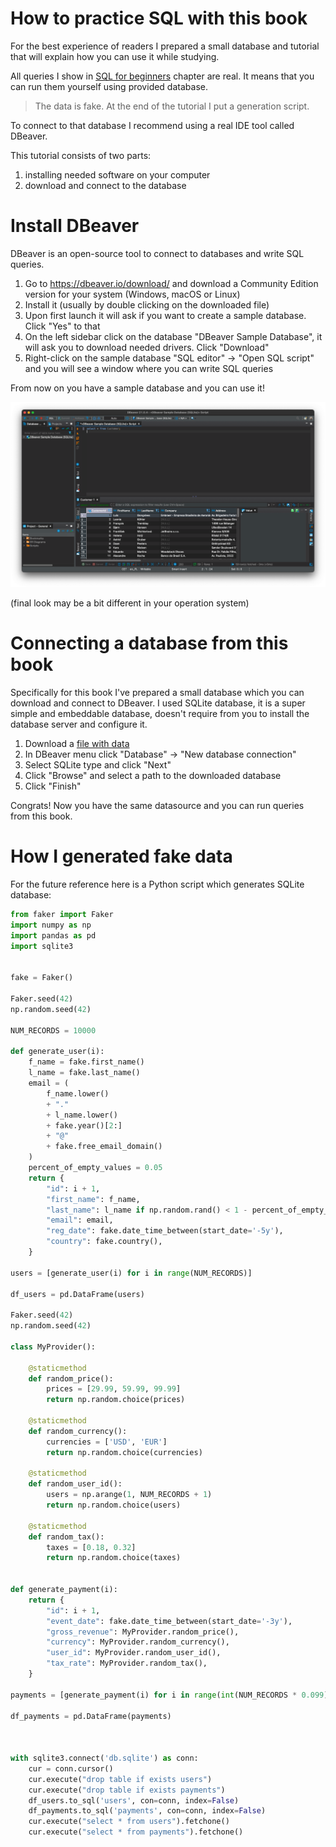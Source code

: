 # How to practice SQL with this book

For the best experience of readers I prepared a small database and tutorial that will explain how you can use it while studying.

All queries I show in [SQL for beginners](sql-1.md) chapter are real. It means that you can run them yourself using provided database.

> The data is fake. At the end of the tutorial I put a generation script.

To connect to that database I recommend using a real IDE tool called DBeaver.

This tutorial consists of two parts:
1. installing needed software on your computer
2. download and connect to the database

# Install DBeaver

DBeaver is an open-source tool to connect to databases and write SQL queries.

1. Go to https://dbeaver.io/download/ and download a Community Edition version for your system (Windows, macOS or Linux)
2. Install it (usually by double clicking on the downloaded file)
3. Upon first launch it will ask if you want to create a sample database. Click "Yes" to that
4. On the left sidebar click on the database "DBeaver Sample Database", it will ask you to download needed drivers. Click "Download"
5. Right-click on the sample database "SQL editor" -> "Open SQL script" and you will see a window where you can write SQL queries

From now on you have a sample database and you can use it!

<img src="img/dbeaver.png" alt="DBeaver window">

(final look may be a bit different in your operation system)

# Connecting a database from this book

Specifically for this book I've prepared a small database which you can download and connect to DBeaver. I used SQLite database, it is a super simple and embeddable database, doesn't require from you to install the database server and configure it.

1. Download a [file with data](./assets/db.sqlite)
1. In DBeaver menu click "Database" -> "New database connection"
1. Select SQLite type and click "Next"
1. Click "Browse" and select a path to the downloaded database
1. Click "Finish"

Congrats! Now you have the same datasource and you can run queries from this book.

# How I generated fake data

For the future reference here is a Python script which generates SQLite database:

```python
from faker import Faker
import numpy as np
import pandas as pd
import sqlite3


fake = Faker()

Faker.seed(42)
np.random.seed(42)

NUM_RECORDS = 10000

def generate_user(i):
    f_name = fake.first_name()
    l_name = fake.last_name()
    email = (
        f_name.lower() 
        + "."
        + l_name.lower() 
        + fake.year()[2:]
        + "@" 
        + fake.free_email_domain()
    )
    percent_of_empty_values = 0.05
    return {
        "id": i + 1,
        "first_name": f_name,
        "last_name": l_name if np.random.rand() < 1 - percent_of_empty_values else np.nan,
        "email": email,
        "reg_date": fake.date_time_between(start_date='-5y'),
        "country": fake.country(),
    }

users = [generate_user(i) for i in range(NUM_RECORDS)]

df_users = pd.DataFrame(users)

Faker.seed(42)
np.random.seed(42)

class MyProvider():
    
    @staticmethod
    def random_price():
        prices = [29.99, 59.99, 99.99]
        return np.random.choice(prices)
    
    @staticmethod
    def random_currency():
        currencies = ['USD', 'EUR']
        return np.random.choice(currencies)

    @staticmethod
    def random_user_id():
        users = np.arange(1, NUM_RECORDS + 1)
        return np.random.choice(users)
    
    @staticmethod
    def random_tax():
        taxes = [0.18, 0.32]
        return np.random.choice(taxes)

    
def generate_payment(i):
    return {
        "id": i + 1,
        "event_date": fake.date_time_between(start_date='-3y'),
        "gross_revenue": MyProvider.random_price(),
        "currency": MyProvider.random_currency(),
        "user_id": MyProvider.random_user_id(),
        "tax_rate": MyProvider.random_tax(),
    }

payments = [generate_payment(i) for i in range(int(NUM_RECORDS * 0.099))]

df_payments = pd.DataFrame(payments)



with sqlite3.connect('db.sqlite') as conn:
    cur = conn.cursor()
    cur.execute("drop table if exists users")
    cur.execute("drop table if exists payments")
    df_users.to_sql('users', con=conn, index=False)
    df_payments.to_sql('payments', con=conn, index=False)
    cur.execute("select * from users").fetchone()
    cur.execute("select * from payments").fetchone()
```
